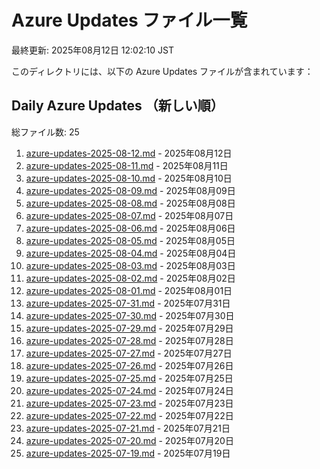 # Azure Updates ファイル一覧

最終更新: 2025年08月12日 12:02:10 JST

このディレクトリには、以下の Azure Updates ファイルが含まれています：

## Daily Azure Updates （新しい順）

総ファイル数: 25

1. [azure-updates-2025-08-12.md](./azure-updates-2025-08-12.md) - 2025年08月12日
2. [azure-updates-2025-08-11.md](./azure-updates-2025-08-11.md) - 2025年08月11日
3. [azure-updates-2025-08-10.md](./azure-updates-2025-08-10.md) - 2025年08月10日
4. [azure-updates-2025-08-09.md](./azure-updates-2025-08-09.md) - 2025年08月09日
5. [azure-updates-2025-08-08.md](./azure-updates-2025-08-08.md) - 2025年08月08日
6. [azure-updates-2025-08-07.md](./azure-updates-2025-08-07.md) - 2025年08月07日
7. [azure-updates-2025-08-06.md](./azure-updates-2025-08-06.md) - 2025年08月06日
8. [azure-updates-2025-08-05.md](./azure-updates-2025-08-05.md) - 2025年08月05日
9. [azure-updates-2025-08-04.md](./azure-updates-2025-08-04.md) - 2025年08月04日
10. [azure-updates-2025-08-03.md](./azure-updates-2025-08-03.md) - 2025年08月03日
11. [azure-updates-2025-08-02.md](./azure-updates-2025-08-02.md) - 2025年08月02日
12. [azure-updates-2025-08-01.md](./azure-updates-2025-08-01.md) - 2025年08月01日
13. [azure-updates-2025-07-31.md](./azure-updates-2025-07-31.md) - 2025年07月31日
14. [azure-updates-2025-07-30.md](./azure-updates-2025-07-30.md) - 2025年07月30日
15. [azure-updates-2025-07-29.md](./azure-updates-2025-07-29.md) - 2025年07月29日
16. [azure-updates-2025-07-28.md](./azure-updates-2025-07-28.md) - 2025年07月28日
17. [azure-updates-2025-07-27.md](./azure-updates-2025-07-27.md) - 2025年07月27日
18. [azure-updates-2025-07-26.md](./azure-updates-2025-07-26.md) - 2025年07月26日
19. [azure-updates-2025-07-25.md](./azure-updates-2025-07-25.md) - 2025年07月25日
20. [azure-updates-2025-07-24.md](./azure-updates-2025-07-24.md) - 2025年07月24日
21. [azure-updates-2025-07-23.md](./azure-updates-2025-07-23.md) - 2025年07月23日
22. [azure-updates-2025-07-22.md](./azure-updates-2025-07-22.md) - 2025年07月22日
23. [azure-updates-2025-07-21.md](./azure-updates-2025-07-21.md) - 2025年07月21日
24. [azure-updates-2025-07-20.md](./azure-updates-2025-07-20.md) - 2025年07月20日
25. [azure-updates-2025-07-19.md](./azure-updates-2025-07-19.md) - 2025年07月19日
